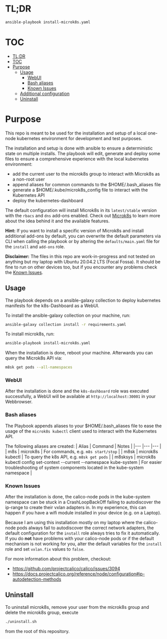 # TL;DR
```bash
ansible-playbook install-microk8s.yaml
```

# TOC
- [TL;DR](#tldr)
- [TOC](#toc)
- [Purpose](#purpose)
  - [Usage](#usage)
    - [WebUI](#webui)
    - [Bash aliases](#bash-aliases)
    - [Known Issues](#known-issues)
  - [Additional configuration](#additional-configuration)
  - [Uninstall](#uninstall)

# Purpose
This repo is meant to be used for the installation and setup of a local one-node kubernetes environment for development and test purposes.

The installation and setup is done with ansible to ensure a deterministic state on multiple installs. The playbook will edit, generate and deploy some files to ensure a comprehensive experience with the local kubernetes environment:

* add the current user to the microk8s group to interact with Microk8s as a non-root user
* append aliases for common commands to the $HOME/.bash_aliases file
* generate a $HOME/.kube/microk8s_config file to interact with the Kubernetes API
* deploy the kubernetes-dashboard

The default configuration will install Microk8s in its `latest/stable` version with the `rbacs` and `dns` add-ons enabled. Check out [Microk8s](https://microk8s.io) to learn more about the idea behind it and the available features.

**Hint:** If you want to install a specific version of Microk8s and install additional add-ons by default, you can overwrite the default parameters via CLI when calling the playbook or by altering the `defaults/main.yaml` file for the `install` and `add-ons` role.

**Disclaimer:** The files in this repo are work-in-progress and not tested on anything but my laptop with Ubuntu 20.04.2 LTS (Focal Fossa). It should be fine to run on other devices too, but if you encounter any problems check the [Known Issues](#known-issues).

## Usage
The playbook depends on a ansible-galaxy collection to deploy kubernetes manifests for the k8s-Dashboard as a WebUI. 

To install the ansible-galaxy collection on your machine, run:

```bash
ansible-galaxy collection install -r requirements.yaml
```

To install microk8s, run:
```bash
ansible-playbook install-microk8s.yaml
```

When the installation is done, reboot your machine. Afterwards you can query the Microk8s API via:

```bash
m8sk get pods --all-namespaces
```

### WebUI
After the installation is done and the `k8s-dashboard` role was executed successfully, a WebUI will be available at `http://localhost:30001` in your Webbrowser.

### Bash aliases
The Playbook appends aliases to your $HOME/.bash_aliases file to ease the usage of the `microk8s kubectl` client used to interact with the Kubernetes API.

The following aliases are created:
| Alias	| Command | Notes |
|---	|---	|---	|
| m8s | microk8s | For commands, e.g. `m8s start/stop` |
| m8sk | microk8s kubectl | To query the k8s API, e.g. `m8sk get pods` |
| m8sksys | microk8s kubectl config set-context --current --namespace kube-system | For easier troubleshooting of system components located in the kube-system namespace |

### Known Issues
After the installation is done, the calico-node pods in the kube-system namespace can be stuck in a CrashLoopBackOff failing to autodiscover the ip-range to create their vxlan adapters in. In my experience, this can happen if you have a wifi module installed in your device (e.g. on a Laptop).

Because I am using this installation mostly on my laptop where the calico-node pods always fail to autodiscover the correct network adapters, the default configuration for the `install` role always tries to fix it automatically. If you do **not** have problems with your calico-node pods or if the default mechanism is not working for you, alter the default variables for the `install` role and set `vxlan.fix` values to `false`.


For more information about this problem, checkout:
* https://github.com/projectcalico/calico/issues/3094
* https://docs.projectcalico.org/reference/node/configuration#ip-autodetection-methods

## Uninstall
To uninstall microk8s, remove your user from the microk8s group and delete the microk8s group, execute

```bash
./uninstall.sh
```

from the root of this repository.